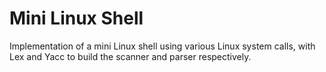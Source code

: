 # Mini Linux Shell
 Implementation of a mini Linux shell using various Linux system calls, with Lex and Yacc to build the scanner and parser respectively.
